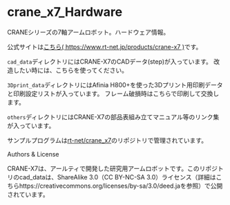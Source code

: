 # crane_x7_Hardware
CRANEシリーズの7軸アームロボット。ハードウェア情報。

公式サイトは[こちら( https://www.rt-net.jp/products/crane-x7 )](https://www.rt-net.jp/products/crane-x7)です。


`cad_data`ディレクトリにはCRANE-X7のCADデータ(step)が入っています。
改造したい時には、こちらを使ってください。


`3Dprint_data`ディレクトリにはAfinia H800+を使った3Dプリント用印刷データと印刷設定リストが入っています。
フレーム破損時はこちらで印刷して交換します。


`others`ディレクトリにはCRANE-X7の部品表組み立てマニュアル等のリンク集が入っています。


サンプルプログラムは[rt-net/crane_x7](https://github.com/rt-net/crane_x7)のリポジトリで管理されています。

Authors & License

CRANE-X7は、アールティで開発した研究用アームロボットです。このリポジトリのcad_dataは、ShareAlike 3.0（CC BY-NC-SA 3.0）ライセンス（詳細はこちらhttps://creativecommons.org/licenses/by-sa/3.0/deed.jaを参照）で公開されています。
